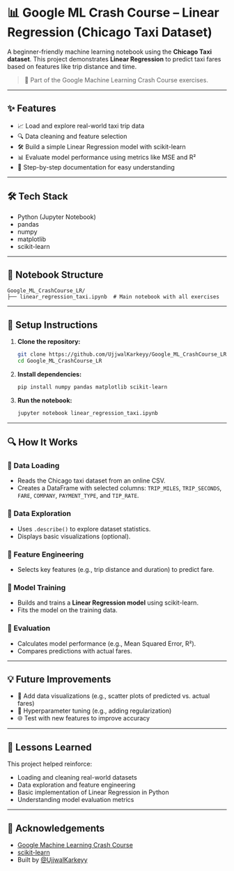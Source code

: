 # 📊 Google ML Crash Course – Linear Regression (Chicago Taxi Dataset)

A beginner-friendly machine learning notebook using the **Chicago Taxi dataset**. This project demonstrates **Linear Regression** to predict taxi fares based on features like trip distance and time.  
> 🚀 Part of the Google Machine Learning Crash Course exercises.

---

## ✨ Features

- 📈 Load and explore real-world taxi trip data
- 🔍 Data cleaning and feature selection
- 🛠️ Build a simple Linear Regression model with scikit-learn
- 📊 Evaluate model performance using metrics like MSE and R²
- 📑 Step-by-step documentation for easy understanding

---

## 🛠️ Tech Stack

- Python (Jupyter Notebook)
- pandas
- numpy
- matplotlib
- scikit-learn

---

## 📂 Notebook Structure

```
Google_ML_CrashCourse_LR/
├── linear_regression_taxi.ipynb  # Main notebook with all exercises
```

---

## 🔧 Setup Instructions

1. **Clone the repository:**
   ```bash
   git clone https://github.com/UjjwalKarkeyy/Google_ML_CrashCourse_LR.git
   cd Google_ML_CrashCourse_LR
   ```
2. **Install dependencies:**
   ```bash
   pip install numpy pandas matplotlib scikit-learn
   ```
3. **Run the notebook:**
   ```bash
   jupyter notebook linear_regression_taxi.ipynb
   ```

---

## 🔍 How It Works

### 📌 Data Loading
- Reads the Chicago taxi dataset from an online CSV.
- Creates a DataFrame with selected columns: `TRIP_MILES`, `TRIP_SECONDS`, `FARE`, `COMPANY`, `PAYMENT_TYPE`, and `TIP_RATE`.

### 📌 Data Exploration
- Uses `.describe()` to explore dataset statistics.
- Displays basic visualizations (optional).

### 📌 Feature Engineering
- Selects key features (e.g., trip distance and duration) to predict fare.

### 📌 Model Training
- Builds and trains a **Linear Regression model** using scikit-learn.
- Fits the model on the training data.

### 📌 Evaluation
- Calculates model performance (e.g., Mean Squared Error, R²).
- Compares predictions with actual fares.

---

## 💡 Future Improvements

- 🔄 Add data visualizations (e.g., scatter plots of predicted vs. actual fares)
- 📝 Hyperparameter tuning (e.g., adding regularization)
- 🌐 Test with new features to improve accuracy

---

## 🧠 Lessons Learned

This project helped reinforce:
- Loading and cleaning real-world datasets
- Data exploration and feature engineering
- Basic implementation of Linear Regression in Python
- Understanding model evaluation metrics

---

## 🙌 Acknowledgements

- [Google Machine Learning Crash Course](https://developers.google.com/machine-learning/crash-course)
- [scikit-learn](https://scikit-learn.org/)
- Built by [@UjjwalKarkeyy](https://github.com/UjjwalKarkeyy)

